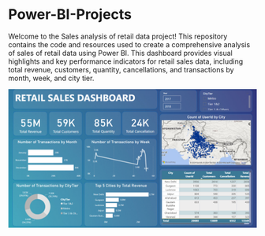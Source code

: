 # Power-BI-Projects

Welcome to the Sales analysis of retail data project! This repository contains the code and resources used to create a comprehensive analysis of sales of retail data using Power BI.
This dashboard provides visual highlights and key performance indicators for retail sales data, including total revenue, customers, quantity, cancellations, and transactions by month, week, and city tier.

![Retail Sales Dashboard](Retail-Sales-Dashboard/Retail-sales-dashboard-image.png)

